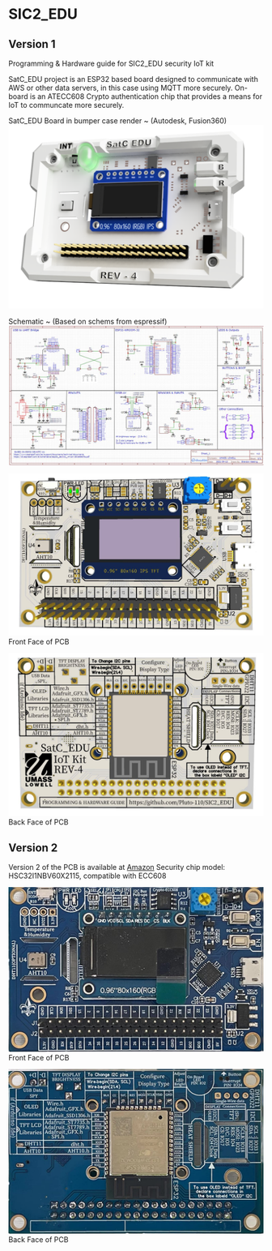 # SIC2_EDU

## Version 1
Programming &amp; Hardware guide for SIC2_EDU security IoT kit 

SatC_EDU project is an ESP32 based board designed to communicate with AWS or other data servers, in this case using MQTT more securely. On-board is an ATECC608 Crypto authentication chip that provides a means for IoT to communcate more securely.

SatC_EDU Board in bumper case render ~ (Autodesk, Fusion360)
![alt text](pics/Render_white.png?raw=true)

Schematic ~ (Based on schems from espressif)
![alt text](pics/REV4_schem.JPG?raw=true)

![alt text](pics/PCB_front.JPG?raw=true)
Front Face of PCB

![alt text](pics/PCB_back.JPG?raw=true)
Back Face of PCB

## Version 2
Version 2 of the PCB is available at [Amazon](https://www.amazon.com/dp/B0C24FJBG9)
Security chip model: HSC32I1NBV60X2115, compatible with ECC608

![alt text](pics/V2-Front.jpg?raw=true)
Front Face of PCB

![alt text](pics/V2-Back.jpg?raw=true)
Back Face of PCB

